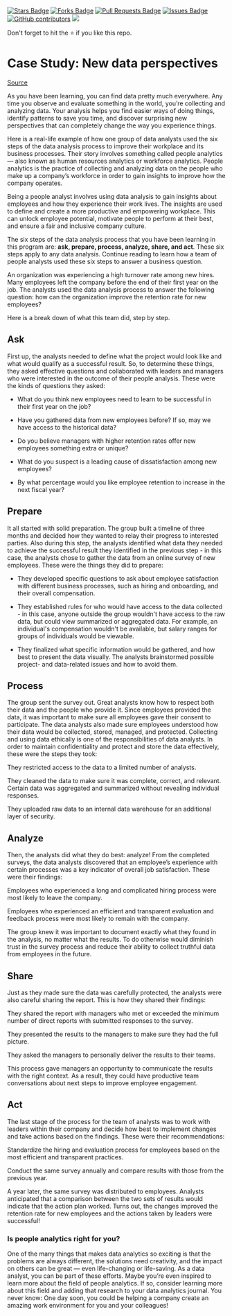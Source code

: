 <a href="https://github.com/drshahizan/data-analytics/stargazers"><img src="https://img.shields.io/github/stars/drshahizan/data-analytics" alt="Stars Badge"/></a>
<a href="https://github.com/drshahizan/data-analytics/network/members"><img src="https://img.shields.io/github/forks/drshahizan/data-analytics" alt="Forks Badge"/></a>
<a href="https://github.com/drshahizan/data-analytics/pulls"><img src="https://img.shields.io/github/issues-pr/drshahizan/data-analytics" alt="Pull Requests Badge"/></a>
<a href="https://github.com/drshahizan/data-analytics/issues"><img src="https://img.shields.io/github/issues/drshahizan/data-analytics" alt="Issues Badge"/></a>
<a href="https://github.com/drshahizan/data-analytics/graphs/contributors"><img alt="GitHub contributors" src="https://img.shields.io/github/contributors/drshahizan/data-analytics?color=2b9348"></a>
![](https://visitor-badge.glitch.me/badge?page_id=drshahizan/data-analytics)

Don't forget to hit the :star: if you like this repo.

# Case Study: New data perspectives
[Source](https://www.coursera.org/learn/foundations-data/supplement/nhC19/case-study-new-data-perspectives)

As you have been learning, you can find data pretty much everywhere. Any time you observe and evaluate something in the world, you’re collecting and analyzing data. Your analysis helps you find easier ways of doing things, identify patterns to save you time, and discover surprising new perspectives that can completely change the way you experience things.

Here is a real-life example of how one group of data analysts used the six steps of the data analysis process to improve their workplace and its business processes. Their story involves something called people analytics — also known as human resources analytics or workforce analytics. People analytics is the practice of collecting and analyzing data on the people who make up a company’s workforce in order to gain insights to improve how the company operates.

Being a people analyst involves using data analysis to gain insights about employees and how they experience their work lives. The insights are used to define and create a more productive and empowering workplace. This can unlock employee potential, motivate people to perform at their best, and ensure a fair and inclusive company culture. 

The six steps of the data analysis process that you have been learning in this program are: **ask, prepare, process, analyze, share, and act**. These six steps apply to any data analysis. Continue reading to learn how a team of people analysts used these six steps to answer a business question. 

An organization was experiencing a high turnover rate among new hires. Many employees left the company before the end of their first year on the job. The analysts used the data analysis process to answer the following question: how can the organization improve the retention rate for new employees? 

Here is a break down of what this team did, step by step. 

## Ask

First up, the analysts needed to define what the project would look like and what would qualify as a successful result. So, to determine these things, they asked effective questions and collaborated with leaders and managers who were interested in the outcome of their people analysis. These were the kinds of questions they asked:

- What do you think new employees need to learn to be successful in their first year on the job? 

- Have you gathered data from new employees before? If so, may we have access to the historical data?

- Do you believe managers with higher retention rates offer new employees something extra or unique?

- What do you suspect is a leading cause of dissatisfaction among new employees?

- By what percentage would you like employee retention to increase in the next fiscal year?

## Prepare
It all started with solid preparation. The group built a timeline of three months and decided how they wanted to relay their progress to interested parties. Also during this step, the analysts identified what data they needed to achieve the successful result they identified in the previous step - in this case, the analysts chose to gather the data from an online survey of new employees. These were the things they did to prepare:

- They developed specific questions to ask about employee satisfaction with different business processes, such as hiring and onboarding, and their overall compensation. 

- They established rules for who would have access to the data collected - in this case, anyone outside the group wouldn't have access to the raw data, but could view summarized or aggregated data. For example, an individual's compensation wouldn't be available, but salary ranges for groups of individuals would be viewable. 

- They finalized what specific information would be gathered, and how best to present the data visually. The analysts brainstormed possible project- and data-related issues and how to avoid them. 

## Process
The group sent the survey out. Great analysts know how to respect both their data and the people who provide it. Since employees provided the data, it was important to make sure all employees gave their consent to participate. The data analysts also made sure employees understood how their data would be collected, stored, managed, and protected. Collecting and using data ethically is one of the responsibilities of data analysts. In order to maintain confidentiality and protect and store the data effectively, these were the steps they took:

They restricted access to the data to a limited number of analysts. 

They cleaned the data to make sure it was complete, correct, and relevant. Certain data was aggregated and summarized without revealing individual responses. 

They uploaded raw data to an internal data warehouse for an additional layer of security. 

## Analyze
Then, the analysts did what they do best: analyze! From the completed surveys, the data analysts discovered that an employee’s experience with certain processes was a key indicator of overall job satisfaction. These were their findings:

Employees who experienced a long and complicated hiring process were most likely to leave the company. 

Employees who experienced an efficient and transparent evaluation and feedback process were most likely to remain with the company. 

The group knew it was important to document exactly what they found in the analysis, no matter what the results. To do otherwise would diminish trust in the survey process and reduce their ability to collect truthful data from employees in the future. 

## Share
Just as they made sure the data was carefully protected, the analysts were also careful sharing the report. This is how they shared their findings:

They shared the report with managers who met or exceeded the minimum number of direct reports with submitted responses to the survey. 

They presented the results to the managers to make sure they had the full picture. 

They asked the managers to personally deliver the results to their teams. 

This process gave managers an opportunity to communicate the results with the right context. As a result, they could have productive team conversations about next steps to improve employee engagement. 

## Act
The last stage of the process for the team of analysts was to work with leaders within their company and decide how best to implement changes and take actions based on the findings. These were their recommendations: 

Standardize the hiring and evaluation process for employees based on the most efficient and transparent practices. 

Conduct the same survey annually and compare results with those from the previous year. 

A year later, the same survey was distributed to employees. Analysts anticipated that a comparison between the two sets of results would indicate that the action plan worked. Turns out, the changes improved the retention rate for new employees and the actions taken by leaders were successful! 

### Is people analytics right for you?
One of the many things that makes data analytics so exciting is that the problems are always different, the solutions need creativity, and the impact on others can be great — even life-changing or life-saving. As a data analyst, you can be part of these efforts. Maybe you’re even inspired to learn more about the field of people analytics. If so, consider learning more about this field and adding that research to your data analytics journal. You never know: One day soon, you could be helping a company create an amazing work environment for you and your colleagues!
